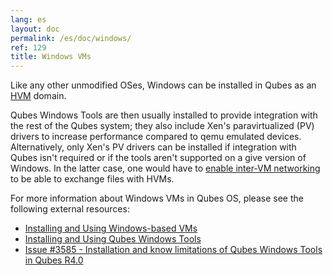 ```yaml
---
lang: es
layout: doc
permalink: /es/doc/windows/
ref: 129
title: Windows VMs
---
```


Like any other unmodified OSes, Windows can be installed in Qubes as an [HVM](/es/doc/standalone-and-hvm/) domain.

Qubes Windows Tools are then usually installed to provide integration with the rest of the Qubes system; they also include Xen's paravirtualized (PV) drivers to increase performance compared to qemu emulated devices. Alternatively, only Xen's PV drivers can be installed if integration with Qubes isn't required or if the tools aren't supported on a give version of Windows. In the latter case, one would have to [enable inter-VM networking](/es/doc/firewall/#enabling-networking-between-two-qubes) to be able to exchange files with HVMs.

For more information about Windows VMs in Qubes OS, please see the following external resources:

* [Installing and Using Windows-based VMs](https://github.com/Qubes-Community/Contents/blob/master/docs/os/windows/windows-vm.md)
* [Installing and Using Qubes Windows Tools](https://github.com/Qubes-Community/Contents/blob/master/docs/os/windows/windows-tools.md)
* [Issue #3585 - Installation and know limitations of Qubes Windows Tools in Qubes R4.0](https://github.com/QubesOS/qubes-issues/issues/3585)